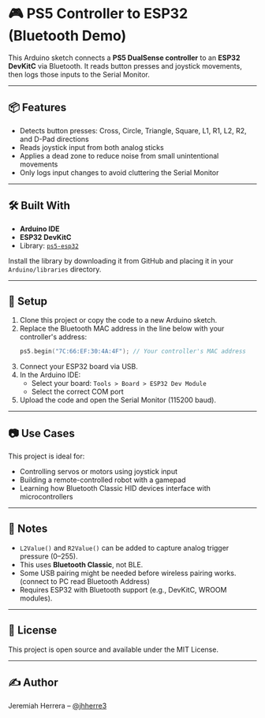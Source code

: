 # 🎮 PS5 Controller to ESP32 (Bluetooth Demo)

This Arduino sketch connects a **PS5 DualSense controller** to an **ESP32 DevKitC** via Bluetooth. It reads button presses and joystick movements, then logs those inputs to the Serial Monitor.

---

## 📦 Features

- Detects button presses: Cross, Circle, Triangle, Square, L1, R1, L2, R2, and D-Pad directions
- Reads joystick input from both analog sticks
- Applies a dead zone to reduce noise from small unintentional movements
- Only logs input changes to avoid cluttering the Serial Monitor

---

## 🛠️ Built With

- **Arduino IDE**
- **ESP32 DevKitC**
- Library: [`ps5-esp32`](https://github.com/Narruxa/ps5-esp32)

Install the library by downloading it from GitHub and placing it in your `Arduino/libraries` directory.

---

## 📲 Setup

1. Clone this project or copy the code to a new Arduino sketch.
2. Replace the Bluetooth MAC address in the line below with your controller's address:
   ```cpp
   ps5.begin("7C:66:EF:30:4A:4F"); // Your controller's MAC address
   ```
3. Connect your ESP32 board via USB.
4. In the Arduino IDE:
   - Select your board: `Tools > Board > ESP32 Dev Module`
   - Select the correct COM port
5. Upload the code and open the Serial Monitor (115200 baud).

---

## 📷 Use Cases

This project is ideal for:

- Controlling servos or motors using joystick input
- Building a remote-controlled robot with a gamepad
- Learning how Bluetooth Classic HID devices interface with microcontrollers

---

## 🧠 Notes

- `L2Value()` and `R2Value()` can be added to capture analog trigger pressure (0–255).
- This uses **Bluetooth Classic**, not BLE.
- Some USB pairing might be needed before wireless pairing works. (connect to PC read Bluetooth Address)
- Requires ESP32 with Bluetooth support (e.g., DevKitC, WROOM modules).

---

## 📄 License

This project is open source and available under the MIT License.

---

## ✍️ Author

Jeremiah Herrera – [@jhherre3](https://github.com/jhherre3)
